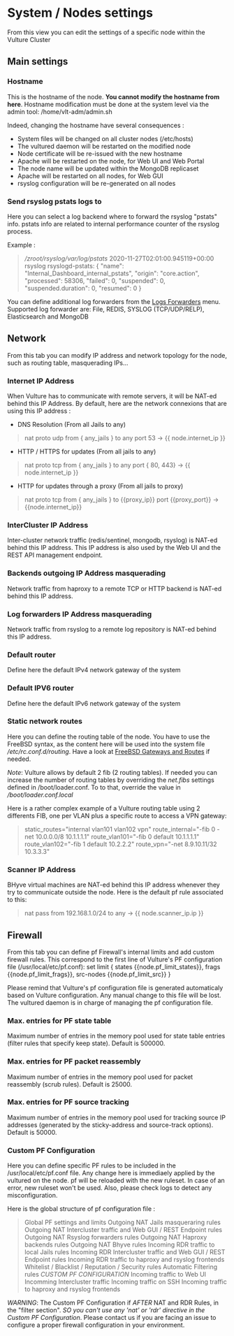 # System / Nodes settings

From this view you can edit the settings of a specific node within the Vulture Cluster

## Main settings

### Hostname

This is the hostname of the node. **You cannot modify the hostname from here**.
Hostname modification must be done at the system level via the admin tool: /home/vlt-adm/admin.sh

Indeed, changing the hostname have several consequences :

 * System files will be changed on all cluster nodes (/etc/hosts)
 * The vultured daemon will be restarted on the modified node
 * Node certificate will be re-issued with the new hostname
 * Apache will be restarted on the node, for Web UI and Web Portal
 * The node name will be updated within the MongoDB replicaset 
 * Apache will be restarted on all nodes, for Web GUI
 * rsyslog configuration will be re-generated on all nodes


### Send rsyslog pstats logs to

Here you can select a log backend where to forward the rsyslog "pstats" info. pstats info are related to internal performance counter of the rsyslog process.

Example :
> */zroot/rsyslog/var/log/pstats*
> 2020-11-27T02:01:00.945119+00:00 rsyslog rsyslogd-pstats: { "name": "Internal_Dashboard_internal_pstats", "origin": "core.action", "processed": 58306, "failed": 0, "suspended": 0, "suspended.duration": 0, "resumed": 0 }

You can define additional log forwarders from the [Logs Forwarders](/apps/logfwd/) menu.
Supported log forwarder are: File, REDIS, SYSLOG (TCP/UDP/RELP), Elasticsearch and MongoDB

## Network

From this tab you can modify IP address and network topology for the node, such as routing table, masquerading IPs...

### Internet IP Address 

When Vulture has to communicate with remote servers, it will be NAT-ed behind this IP Address.
By default, here are the network connexions that are using this IP address :

* DNS Resolution (From all Jails to any)
> nat proto udp from { any_jails } to any port 53 -> {{ node.internet_ip }}
* HTTP / HTTPS for updates (From all jails to any)
> nat proto tcp from { any_jails } to any port { 80, 443} -> {{ node.internet_ip }}
* HTTP for updates through a proxy (From all jails to proxy)
> nat proto tcp from { any_jails } to {{proxy_ip}} port {{proxy_port}} -> {{node.internet_ip}}

### InterCluster IP Address

Inter-cluster network traffic (redis/sentinel, mongodb, rsyslog) is NAT-ed behind this IP address.
This IP address is also used by the Web UI and the REST API management endpoint.

### Backends outgoing IP Address masquerading

Network traffic from haproxy to a remote TCP or HTTP backend is NAT-ed behind this IP address.

### Log forwarders IP Address masquerading

Network traffic from rsyslog to a remote log repository is NAT-ed behind this IP address.

### Default router

Define here the default IPv4 network gateway of the system

### Default IPV6 router

Define here the default IPv6 network gateway of the system

### Static network routes

Here you can define the routing table of the node. You have to use the FreeBSD syntax, as the content here will be used into the system file */etc/rc.conf.d/routing*. Have a look at [FreeBSD Gateways and Routes](https://www.freebsd.org/doc/handbook/network-routing.html) if needed.

*Note*: Vulture allows by default 2 fib (2 routing tables). If needed you can increase the number of routing tables by overriding the *net.fibs* settings defined in /boot/loader.conf. To to that, override the value in */boot/loader.conf.local*

Here is a rather complex example of a Vulture routing table using 2 differents FIB, one per VLAN plus a specific route to access a VPN gateway:

> static_routes="internal vlan101 vlan102 vpn"
> route_internal="-fib 0 -net 10.0.0.0/8 10.1.1.1.1"
> route_vlan101="-fib 0 default 10.1.1.1.1"
> route_vlan102="-fib 1 default 10.2.2.2"
> route_vpn="-net 8.9.10.11/32 10.3.3.3"

### Scanner IP Address

BHyve virtual machines are NAT-ed behind this IP address whenever they try to communicate outside the node.
Here is the default pf rule associated to this:
> nat pass from 192.168.1.0/24 to any -> {{ node.scanner_ip.ip }}

## Firewall

From this tab you can define pf Firewall's internal limits and add custom firewall rules.
This correspond to the first line of Vulture's PF configuration file (/usr/local/etc/pf.conf):
set limit { states {{node.pf_limit_states}}, frags {{node.pf_limit_frags}}, src-nodes {{node.pf_limit_src}} }

Please remind that Vulture's pf configuration file is generated automaticaly based on Vulture configuration. Any manual change to this file will be lost. The vultured daemon is in charge of managing the pf configuration file.

### Max. entries for PF state table

Maximum number of entries in the memory pool used for state table entries (filter rules that specify keep state). Default is 500000. 

### Max. entries for PF packet reassembly

Maximum number of entries in the memory pool used for packet reassembly (scrub rules). Default is 25000.

### Max. entries for PF source tracking

Maximum number of entries in the memory pool used for tracking source IP addresses (generated by the sticky-address and source-track options). Default is 50000.

### Custom PF Configuration

Here you can define specific PF rules to be included in the /usr/local/etc/pf.conf file. Any change here is immediaely applied by the vultured on the node. pf will be reloaded with the new ruleset. In case of an error, new ruleset won't be used. Also, please check logs to detect any misconfiguration.

Here is the global structure of pf configuration file :

> Global PF settings and limits
> Outgoing NAT Jails masqueraring rules
> Outgoing NAT Intercluster traffic and Web GUI / REST Endpoint rules
> Outgoing NAT Rsyslog forwarders rules
> Outgoing NAT Haproxy backends rules
> Outgoing NAT Bhyve rules
> Incoming RDR traffic to local Jails rules
> Incoming RDR Intercluster traffic and Web GUI / REST Endpoint rules
> Incoming RDR traffic to haproxy and rsyslog frontends
> Whitelist / Blacklist / Reputation / Security rules
> Automatic Filtering rules
> *CUSTOM PF CONFIGURATION*
> Incoming traffic to Web UI
> Incomming Intercluster traffic
> Incoming traffic on SSH
> Incoming traffic to haproxy and rsyslog frontends

*WARNING*: The Custom PF Configuration if *AFTER* NAT and RDR Rules, in the "filter section". *SO you can't use any 'nat' or 'rdr' directive in the Custom PF Configuration*. Please contact us if you are facing an issue to configure a proper firewall configuration in your environment.